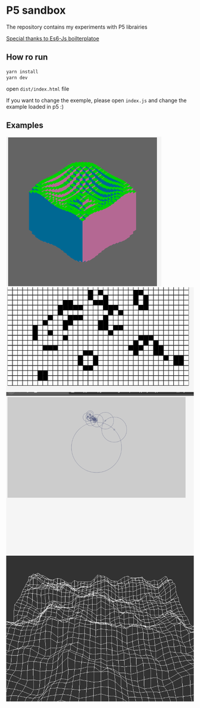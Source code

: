 # P5 sandbox

The repository contains my experiments with P5 librairies


[Special thanks to Es6-Js boilterplatoe](https://github.com/mkontogiannis/p5.js-es6-babel-sass-webpack-boilerplate)


## How ro run

```
yarn install
yarn dev
```

open `dist/index.html` file

If you want to change the exemple, please open `index.js` and change the example loaded in p5 :) 

## Examples

![demo1](cubewabbee.png)
![demo2](gameOfLife.png)
![demo3](spirograph.png)
![demo4](terrain.png)
